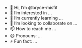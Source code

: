 - 👋 Hi, I’m @bryce-misfit
- 👀 I’m interested in ...
- 🌱 I’m currently learning ...
- 💞️ I’m looking to collaborate on ...
- 📫 How to reach me ...
- 😄 Pronouns: ...
- ⚡ Fun fact: ...

<!---
bryce-misfit/bryce-misfit is a ✨ special ✨ repository because its `README.md` (this file) appears on your GitHub profile.
You can click the Preview link to take a look at your changes.
--->
